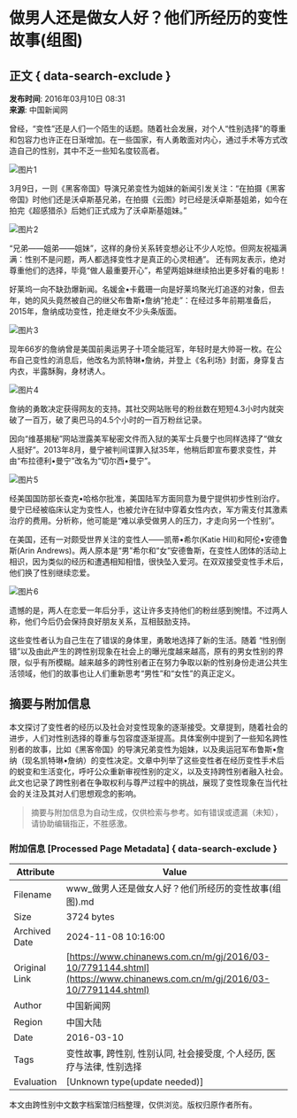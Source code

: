 # 做男人还是做女人好？他们所经历的变性故事(组图)

## 正文 { data-search-exclude }


**发布时间**: 2016年03月10日 08:31  
**来源**: 中国新闻网

曾经，“变性”还是人们一个陌生的话题。随着社会发展，对个人“性别选择”的尊重和包容力也许正在日渐增加。在一些国家，有人勇敢面对内心，通过手术等方式改造自己的性别，其中不乏一些知名度较高者。

![图片1](http://www.chinanews.com/2016/0310/201631082656.jpg)

3月9日，一则《黑客帝国》导演兄弟变性为姐妹的新闻引发关注：“在拍摄《黑客帝国》时他们还是沃卓斯基兄弟，在拍摄《云图》时已经是沃卓斯基姐弟，如今在拍完《超感猎杀》后她们正式成为了沃卓斯基姐妹。”

![图片2](http://www.chinanews.com/2016/0310/201631082713.jpg)

“兄弟——姐弟——姐妹”，这样的身份关系转变想必让不少人吃惊。但网友祝福满满：性别不是问题，两人都选择变性才是真正的心灵相通”。 还有网友表示，绝对尊重他们的选择，毕竟“做人最重要开心”，希望两姐妹继续拍出更多好看的电影！

好莱坞一向不缺劲爆新闻。名媛金•卡戴珊一向是好莱坞聚光灯追逐的对象，但去年，她的风头竟然被自己的继父布鲁斯•詹纳“抢走”：在经过多年前期准备后，2015年，詹纳成功变性，抢走继女不少头条版面。

![图片3](http://www.chinanews.com/2016/0310/201631082728.jpg)

现年66岁的詹纳曾是美国前奥运男子十项全能冠军，年轻时是大帅哥一枚。在公布自己变性的消息后，他改名为凯特琳•詹纳，并登上《名利场》封面，身穿复古内衣，半露酥胸，身材诱人。

![图片4](http://www.chinanews.com/2016/0310/201631082750.jpg)

詹纳的勇敢决定获得网友的支持。其社交网站账号的粉丝数在短短4.3小时内就突破了一百万，破了奥巴马的4.5个小时的一百万粉丝记录。

因向“维基揭秘”网站泄露美军秘密文件而入狱的美军士兵曼宁也同样选择了“做女人挺好”。2013年8月，曼宁被判间谍罪入狱35年，他稍后即宣布要求变性，并由“布拉德利•曼宁”改名为“切尔西•曼宁”。

![图片5](http://www.chinanews.com/2016/0310/201631082811.jpg)

经美国国防部长查克•哈格尔批准，美国陆军方面同意为曼宁提供初步性别治疗。曼宁已经被临床认定为变性人，也被允许在狱中穿着女性内衣，军方需支付其激素治疗的费用。分析称，他可能是“难以承受做男人的压力，才走向另一个性别”。

在美国，还有一对颇受世界关注的变性人——凯蒂•希尔(Katie Hill)和阿伦•安德鲁斯(Arin Andrews)。两人原本是“男”希尔和“女”安德鲁斯，在变性人团体的活动上相识，因为类似的经历和遭遇相知相惜，很快坠入爱河。在双双接受变性手术后，他们换了性别继续恋爱。

![图片6](http://www.chinanews.com/2016/0310/201631082835.jpg)

遗憾的是，两人在恋爱一年后分手，这让许多支持他们的粉丝感到惋惜。不过两人称，他们今后仍会保持良好朋友关系，互相鼓励支持。

这些变性者认为自己生在了错误的身体里，勇敢地选择了新的生活。随着 “性别倒错”以及由此产生的跨性别现象在社会上的曝光度越来越高，原有的男女性别的界限，似乎有所模糊。越来越多的跨性别者正在努力争取以新的性别身份走进公共生活领域，他们的故事也让人们重新思考“男性”和“女性”的真正定义。

## 摘要与附加信息

<!-- tcd_abstract -->
本文探讨了变性者的经历以及社会对变性现象的逐渐接受。文章提到，随着社会的进步，人们对性别选择的尊重与包容度逐渐提高。具体案例中提到了一些知名跨性别者的故事，比如《黑客帝国》的导演兄弟变性为姐妹，以及奥运冠军布鲁斯•詹纳（现名凯特琳•詹纳）的变性决定。文章中列举了这些变性者在经历变性手术后的蜕变和生活变化，呼吁公众重新审视性别的定义，以及支持跨性别者融入社会。此文也记录了跨性别者在争取权利与尊严过程中的挑战，展现了变性现象在当代社会的关注及其对人们思想观念的影响。
<!-- tcd_abstract_end -->

> 摘要与附加信息为自动生成，仅供检索与参考。如有错误或遗漏（未知），请协助编辑指正，不胜感激。

### 附加信息 [Processed Page Metadata] { data-search-exclude }

| Attribute       | Value                                  |
|-----------------|----------------------------------------|
| Filename        | www_做男人还是做女人好？他们所经历的变性故事(组图).md                             |
| Size            | 3724 bytes                           |
| Archived Date   | 2024-11-08 10:16:00                             |
| Original Link   | [https://www.chinanews.com.cn/m/gj/2016/03-10/7791144.shtml](https://www.chinanews.com.cn/m/gj/2016/03-10/7791144.shtml)                       |
| Author          | 中国新闻网                               |
| Region          | 中国大陆                               |
| Date            | 2016-03-10                                 |
| Tags            | 变性故事, 跨性别, 性别认同, 社会接受度, 个人经历, 医疗与法律, 性别选择                                 |
| Evaluation            | [Unknown type(update needed)]                                 |
<!-- tcd_table_end -->

本文由跨性别中文数字档案馆归档整理，仅供浏览。版权归原作者所有。
